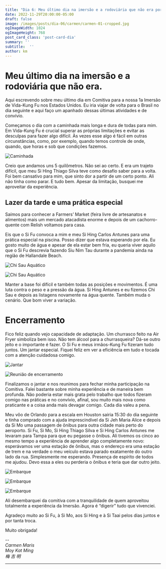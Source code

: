```yaml
---
title: "Dia 6: Meu último dia na imersão e a rodoviária que não era por Carmen Maris"
date: 2022-11-29T20:00:00-05:00
draft: false
image: /images/posts/dia-06/carmen/carmen-01-cropped.jpg
ogImageWidth: 1024
ogImageHeight: 768
post_card_class: 'post-card-dia'
summary: ''
subtitle:  ''
author: km
---
```


# Meu último dia na imersão e a rodoviária que não era.

Aqui escrevendo sobre meu último dia em Comitiva para a nossa 1a Imersão de Vida-Kung Fu nos Estados Unidos.
Eu iria viajar de volta para o Brasil no dia seguinte e aqui faço um apanhado dessas últimas atividades e de convívio.

Começamos o dia com a caminhada mais longa e dura de todas para mim. 
Em Vida-Kung Fu é crucial superar as próprias limitações e evitar as desculpas para fazer algo difícil. Às vezes esse algo é fácil em outras circunstâncias, como, por exemplo, quando temos controle de onde, quando, que horas e sob que condições fazemos.

![Caminhada](/images/posts/dia-06/carmen/carmen-01.jpeg)

Creio que andamos uns 5 quilômetros. Não sei ao certo.
E era um trajeto difícil, que meu Si Hing Thiago Silva teve como desafio saber para a volta.
Foi bem cansativo para mim, que sinto dor a partir de um certo ponto. Ali não tinha como parar. E tudo bem. Apesar da limitação, busquei me aproveitar da experiência.

## Lazer da tarde e uma prática especial

Saímos para conhecer a Farmers’ Market (feira livre de artesanatos e alimentos) mais um mercado atacadista enorme e depois de um cachorro-quente com Relish voltamos para casa.

Eis que o Si Fu convoca a mim e meu Si Hing Carlos Antunes para uma prática especial na piscina. Posso dizer que estava esperando por ela. 
Eu gosto muito de água e apesar de ela estar bem fria, eu queria viver aquilo que o Si Fu descrevia fazendo Siu Nim Tau durante a pandemia ainda na região de Hallandale Beach.

![Chi Sau Aquático](/images/posts/dia-06/carmen/carmen-02.jpeg)

![Chi Sau Aquático](/images/posts/dia-06/carmen/carmen-03.jpeg)


Manter a base foi difícil e também todas as posições e movimentos.
É uma luta contra o peso e a pressão da água. 
Si Hing Antunes e eu fizemos Chi Sau e depois as listagens novamente na água quente. Também muda o cenário. Que bom viver a variação.

# Encerramento

Fico feliz quando vejo capacidade de adaptação.
Um churrasco feito na Air Fryer simboliza bem isso. Não tem álcool para a churrasqueira? Dá-se outro jeito e o importante é fazer.
O Si Fu e meus irmãos-Kung Fu fizeram tudo juntos.
Um jantar especial. Fiquei feliz em ver a eficiência em tudo e tocada com a atenção cuidadosa comigo.

![Jantar](/images/posts/dia-06/carmen/carmen-04.jpeg)

![Reunião de encerramento](/images/posts/dia-06/carmen/carmen-05.jpeg)


Finalizamos o jantar e nos reunimos para fechar minha participação na Comitiva.
Falei bastante sobre minha experiência e de maneira bem profunda. 
Não poderia estar mais grata pelo trabalho que todos fizeram comigo nas práticas e no convívio, afinal, sou muito mais nova como praticante e a coisa anda mais devagar comigo.
Cada dia valeu a pena.

Meu vôo de Orlando para a escala em Houston sairia 15:30 do dia seguinte e tinha comprado com a ajuda imprescindível da Si Jeh Maria Alice e depois da Si Mo uma passagem de ônibus para outra cidade mais perto do aeroporto.
Si Fu, Si Mo, Si Hing Thiago Silva e Si Hing Carlos Antunes me levaram para Tampa para que eu pegasse o ônibus.
Ali tivemos os cinco ao mesmo tempo a experiência de aprender algo completamente novo: esperávamos ver uma estação de ônibus, mas o endereço era uma estação de trem e na verdade o meu veículo estava parado exatamente do outro lado da rua. Simplesmente me esperando.
Presença de espírito de todos me ajudou. Devo essa a eles ou perderia o ônibus e teria que dar outro jeito.


![Embarque](/images/posts/dia-06/carmen/carmen-06.jpeg)

![Embarque](/images/posts/dia-06/carmen/carmen-07.jpeg)

![Embarque](/images/posts/dia-06/carmen/carmen-08.jpeg)

Ali desembarquei da comitiva com a tranquilidade de quem aproveitou totalmente a experiência da Imersão.
Agora é “digerir” tudo que vivenciei.


Agradeço muito ao Si Fu, à Si Mo, aos Si Hing e à Si Taai pelos dias juntos e por tanta troca.

Muito obrigada!

--  
_Carmen Maris_  
_Moy Kat Ming_  
_梅 吉 明_  

***